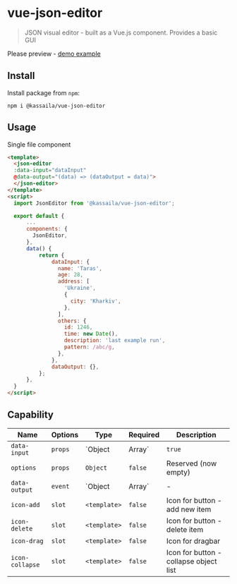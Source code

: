 # vue-json-editor

> JSON visual editor - built as a Vue.js component. Provides a basic GUI

Please preview - [demo example](https://kassaila.github.io/vue-json-editor/)

## Install

Install package from `npm`:

```
npm i @kassaila/vue-json-editor
```

## Usage

Single file component

```html
<template>
  <json-editor
  :data-input="dataInput"
  @data-output="(data) => (dataOutput = data)">
  </json-editor>
</template>
<script>
  import JsonEditor from '@kassaila/vue-json-editor';

  export default {
      ...
      components: {
        JsonEditor,
      },
      data() {
          return {
              dataInput: {
                name: 'Taras',
                age: 28,
                address: [
                  'Ukraine',
                  {
                    city: 'Kharkiv',
                  },
                ],
                others: {
                  id: 1246,
                  time: new Date(),
                  description: 'last example run',
                  pattern: /abc/g,
                },
              },
              dataOutput: {},
          };
      },
  }
</script>
```

## Capability

| Name | Options | Type | Required | Description |
| --- | --- | --- | --- | --- |
| `data-input` | `props` | `Object | Array` | `true` | Input data |
| `options` | `props` | `Object` | `false` | Reserved (now empty) |
| `data-output` | `event` | `Object | Array` | - | Output data |
| `icon-add` | `slot` | `<template>` | `false` | Icon for button - add new item |
| `icon-delete` | `slot` | `<template>` | `false` | Icon for button - delete item |
| `icon-drag` | `slot` | `<template>` | `false` | Icon for dragbar |
| `icon-collapse` | `slot` | `<template>` | `false` | Icon for button - collapse object list |
